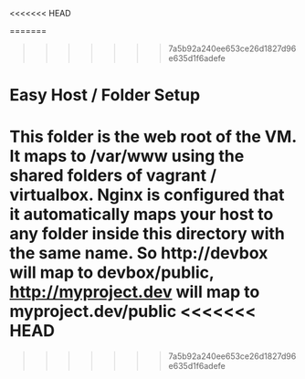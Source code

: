 <<<<<<< HEAD

=======
>>>>>>> 7a5b92a240ee653ce26d1827d96e635d1f6adefe
# Easy Host / Folder Setup
This folder is the web root of the VM. It maps to /var/www using the shared folders of vagrant / virtualbox.
Nginx is configured that it automatically maps your host to any folder inside this directory with the same name. 
So http://devbox will map to devbox/public, http://myproject.dev will map to myproject.dev/public
<<<<<<< HEAD
=======

>>>>>>> 7a5b92a240ee653ce26d1827d96e635d1f6adefe
